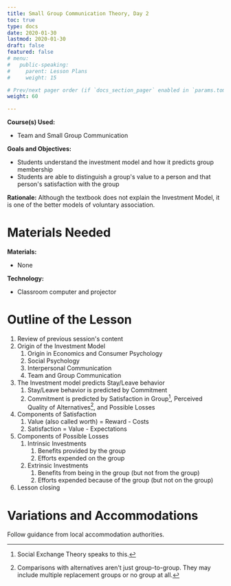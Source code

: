 ```yaml
---
title: Small Group Communication Theory, Day 2
toc: true
type: docs
date: 2020-01-30
lastmod: 2020-01-30
draft: false
featured: false
# menu:
#   public-speaking:
#     parent: Lesson Plans
#     weight: 15

# Prev/next pager order (if `docs_section_pager` enabled in `params.toml`)
weight: 60

---
```


**Course(s) Used:**

* Team and Small Group Communication

**Goals and Objectives:**

* Students understand the investment model and how it predicts group membership
* Students are able to distinguish a group's value to a person and that person's satisfaction with the group

**Rationale:**
Although the textbook does not explain the Investment Model, it is one of the better models of voluntary association.

Materials Needed
================

**Materials:**

* None

**Technology:**

* Classroom computer and projector

Outline of the Lesson
=====================

1.  Review of previous session's content
2.  Origin of the Investment Model
    1.  Origin in Economics and Consumer Psychology
    2.  Social Psychology
    3.  Interpersonal Communication
    4.  Team and Group Communication
3.  The Investment model predicts Stay/Leave behavior
    1.  Stay/Leave behavior is predicted by Commitment
    1.  Commitment is predicted by Satisfaction in Group[^social-exchange-theory], Perceived Quality of Alternatives[^includes-no-group], and Possible Losses
4.  Components of Satisfaction
    1.  Value (also called worth) = Reward - Costs
    2.  Satisfaction = Value - Expectations
5.  Components of Possible Losses
    1.  Intrinsic Investments
        1.  Benefits provided by the group
        2.  Efforts expended on the group
    2.  Extrinsic Investments
        1.  Benefits from being in the group (but not from the group)
        2.  Efforts expended because of the group (but not on the group)
6.  Lesson closing

<!-- TODO: add activity
3.  Hands on group work: "Brainstorm: fix a problem on campus"
    1.  Divide the class into groups of approximately 5.
    2.  Groups take turns discussing a problem on campus that they could create a product to solve.
    3.  While each group discusses, the other class members observe and create an interaction diagram.
    4.  Stop each group when they reach 7-10 minutes. Allow a few minutes between groups and at the end for discussion.
    5.  Discussion questions:
        1.  How did the interactions in the different groups differ?
        2.  What additional information could we add to the interaction diagram to make it more useful?
-->

[^social-exchange-theory]: Social Exchange Theory speaks to this.
[^includes-no-group]: Comparisons with alternatives aren't just group-to-group. They may include multiple replacement groups or no group at all.

<!--
Limitations
===========

At times this activity will require interruption to establish group member names.
-->

<!--
Debrief
=======
-->

Variations and Accommodations
=============================

Follow guidance from local accommodation authorities.

<!-- End Notes -->

<!-- Previous Versions:

   v#   | Date       | Modifications
  ------|:-----------|:-------------
  v0.00 | 2020-01-30 | Initial Version

-->
